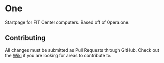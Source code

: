 # One
Startpage for FIT Center computers. Based off of Opera.one.

## Contributing
All changes must be submitted as Pull Requests through GitHub.
Check out the [Wiki](https://github.com/sdsu-its/One/wiki/Todos...) if you are looking for areas to contribute to.
